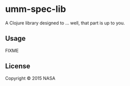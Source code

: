 # umm-spec-lib

A Clojure library designed to ... well, that part is up to you.

## Usage

FIXME

## License

Copyright © 2015 NASA

